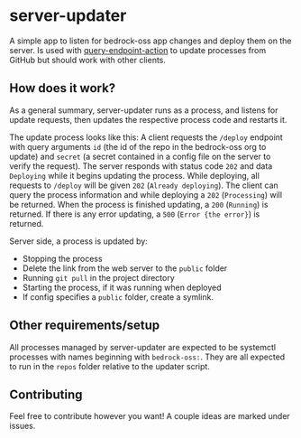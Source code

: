 # server-updater

A simple app to listen for bedrock-oss app changes and deploy them on the server. Is used with [query-endpoint-action](https://github.com/bedrock-oss/query-endpoint-action) to update processes from GitHub but should work with other clients. 

## How does it work?

As a general summary, server-updater runs as a process, and listens for update requests, then updates the respective process code and restarts it. 

The update process looks like this:
A client requests the `/deploy` endpoint with query arguments `id` (the id of the repo in the bedrock-oss org to update) and `secret` (a secret contained in a config file on the server to verify the request). The server responds with status code `202` and data `Deploying` while it begins updating the process. While deploying, all requests to `/deploy` will be given `202` (`Already deploying`). The client can query the process information and while deploying a `202` (`Processing`) will be returned. When the process is finished updating, a `200` (`Running`) is returned. If there is any error updating, a `500` (`Error {the error}`) is returned. 

Server side, a process is updated by:
- Stopping the process
- Delete the link from the web server to the `public` folder
- Running `git pull` in the project directory
- Starting the process, if it was running when deployed
- If config specifies a `public` folder, create a symlink. 

## Other requirements/setup

All processes managed by server-updater are expected to be systemctl processes with names beginning with `bedrock-oss:`. They are all expected to run in the `repos` folder relative to the updater script. 

## Contributing

Feel free to contribute however you want! A couple ideas are marked under issues. 
